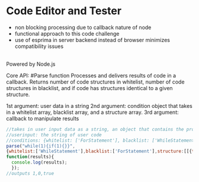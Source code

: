 <h1>Code Editor and Tester</h1>
<ul>
  <li>non blocking processing due to callback nature of node</li>
  <li>functional approach to this code challenge</li>
  <li>use of esprima in server backend instead of browser minimizes compatibility issues</li>
</ul>
<br>Powered by Node.js

Core API:
#Parse function
Processes and delivers results of code in a callback. Returns number of code structures in whitelist,
number of code structures in blacklist, and if code has structures identical to a given structure.

1st argument: user data in a string
2nd argument: condition object that takes in a whitelist array, blacklist array, and a structure array.
3rd argument: callback to manipulate results

``` js
//takes in user input data as a string, an object that contains the properties, and a callback
//userinput: the string of user code
//conditions: {whitelist: ['ForStatement'], blacklist: ['WhileStatement'], structure:[[{type:'WhileStatement', level:1}]]
parse("while(1){if(1){}}",
{whitelist:['WhileStatement'],blacklist:['ForStatement'],structure:[[{type:'WhileStatement', level:1}]]},
function(results){
  console.log(results);
  });
//outputs 1,0,true
```
